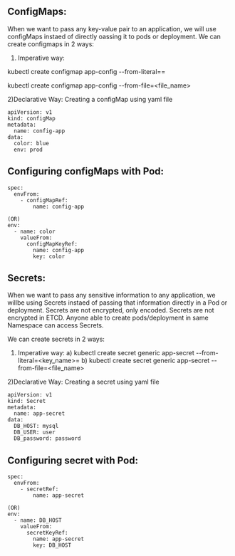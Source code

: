 ## ConfigMaps: 
  When we want to pass any key-value pair to an application, we will use configMaps instaed of directly oassing it to pods or deployment.
We can create configmaps in 2 ways:
1) Imperative way:

kubectl create configmap app-config --from-literal=<key>=<value>

 kubectl create configmap app-config --from-file=<file_name>

2)Declarative Way: Creating a configMap using yaml file
```
apiVersion: v1
kind: configMap
metadata:
  name: config-app
data:
  color: blue
  env: prod
```
## Configuring configMaps with Pod:

```
spec:
  envFrom:
    - configMapRef:
        name: config-app

(OR)
env:
  - name: color
    valueFrom:
      configMapKeyRef:
        name: config-app
        key: color
```

## Secrets:
  When we want to pass any sensitive information to any application, we willbe using Secrets instaed of passing that information directly in a Pod or deployment.
  Secrets are not encrypted, only encoded.
  Secrets are not encrypted in ETCD.
  Anyone able to create pods/deployment in same Namespace can access Secrets.
  
We can create secrets in 2 ways:
1) Imperative way:
a) kubectl create secret generic app-secret --from-literal=<key_name>=<value>
b) kubectl create secret generic app-secret --from-file=<file_name>

2)Declarative Way: Creating a secret using yaml file
```
apiVersion: v1
kind: Secret
metadata:
  name: app-secret
data:
  DB_HOST: mysql
  DB_USER: user
  DB_password: password
```
## Configuring secret with Pod:

```
spec:
  envFrom:
    - secretRef:
        name: app-secret

(OR)
env:
  - name: DB_HOST
    valueFrom:
      secretKeyRef:
        name: app-secret
        key: DB_HOST
```
